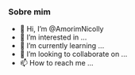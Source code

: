 ### Sobre mim
- 👋 Hi, I’m @AmorimNicolly
- 👀 I’m interested in ...
- 🌱 I’m currently learning ...
- 💞️ I’m looking to collaborate on ...
- 📫 How to reach me ...


